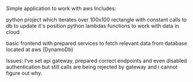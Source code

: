 Simple application to work with aws 
Includes:

python project which iterates over 100x100 rectangle with constant calls to db to update it's position
python lambdas functions to work with data in cloud

basic frontend with prepared services to fetch relevant data from database located at aws (DynamoDb)


Issues:
I've set api gateway, prepared correct endpoints and even disabled authentication but still calls are being rejected
by gateway and i cannot figure out why.